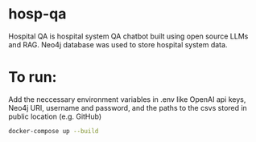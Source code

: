 # hosp-qa
Hospital QA is hospital system QA chatbot built using open source LLMs and RAG. Neo4j database was used to store hospital system data.

# To run:

Add the neccessary environment variables in .env like OpenAI api keys, Neo4j URI, username and password, and the paths to the csvs stored in public location (e.g. GitHub)


```zsh
docker-compose up --build
```

